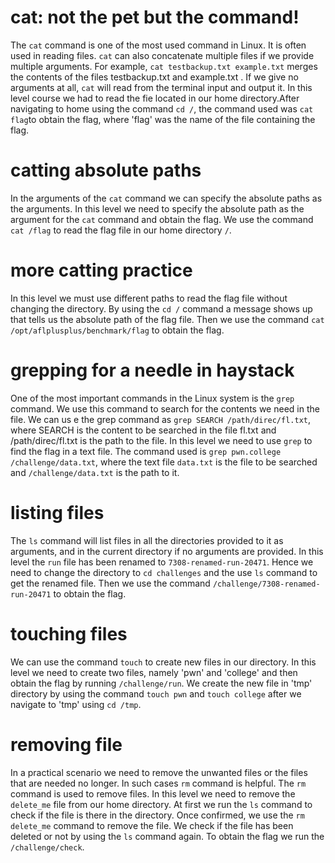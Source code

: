 # cat: not the pet but the command!
The `cat` command is one of the most used command in Linux. It is often used in reading files. `cat` can also concatenate multiple files if we provide multiple arguments.
For example, `cat testbackup.txt example.txt` merges the contents of the files testbackup.txt and example.txt .
If we give no arguments at all, `cat` will read from the terminal input and output it.
In this level course we had to read the fie located in our home directory.After navigating to home using the command `cd /`, the command used was `cat flag`to obtain the flag, where 'flag' was the name of the file containing the flag.

# catting absolute paths
In the arguments of the `cat` command we can specify the absolute paths as the arguments. In this level we need to specify the absolute path as the argument for the `cat` command and obtain the flag.
We use the command `cat /flag` to read the flag file in our home directory `/`.

# more catting practice 
In this level we must use different paths to read the flag file without changing the directory. By using the `cd /` command a message shows up that tells us the absolute path of the flag file. Then we use the command `cat /opt/aflplusplus/benchmark/flag` to obtain the flag.

# grepping for a needle in haystack
One of the most important commands in the Linux system is the `grep` command. We use this command to search for the contents we need in the file.
We can us e the grep command as `grep SEARCH /path/direc/fl.txt`, where SEARCH is the content to be searched in the file fl.txt and /path/direc/fl.txt is the path to the file.
In this level we need to use `grep` to find the flag in a text file. The command used is `grep pwn.college /challenge/data.txt`, where the text file `data.txt` is the file to be searched and `/challenge/data.txt` is the path to it.

# listing files 
The `ls` command will list files in all the directories provided to it as arguments, and in the current directory if no arguments are provided.
In this level the `run` file has been renamed to `7308-renamed-run-20471`. Hence we need to change the directory to `cd challenges` and the use `ls` command to get the renamed file. Then we use the command `/challenge/7308-renamed-run-20471` to obtain the flag.

# touching files
We can use the command `touch` to create new files in our directory.
In this level we need to create two files, namely 'pwn' and 'college' and then obtain the flag by running `/challenge/run`. We create the new file in 'tmp' directory by using the command `touch pwn` and `touch college` after we navigate to 'tmp' using `cd /tmp`.

# removing file
In a practical scenario we need to remove the unwanted files or the files that are needed no longer. In such cases `rm` command is helpful. The `rm` command is used to remove files.
In this level  we need to remove the `delete_me` file from our home directory. At first we run the `ls` command to check if the file is there in the directory. Once confirmed, we use the `rm delete_me` command to remove the file. We check if the file has been deleted or not by using the `ls` command again. To obtain the flag we run the `/challenge/check`. 
